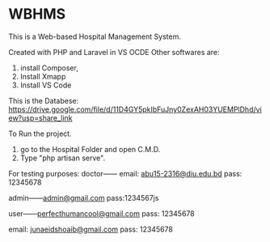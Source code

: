 # WBHMS

This is a Web-based Hospital Management System. 

Created with PHP and Laravel in VS OCDE
Other softwares are: 
1. install Composer, 
2. Install Xmapp
3. Install VS Code

This is the Databese: https://drive.google.com/file/d/11D4GY5pkIbFuJny0ZexAH03YUEMPlDhd/view?usp=share_link

To Run the project. 
1. go to the Hospital Folder and open C.M.D. 
2. Type "php artisan serve".



For testing purposes: 
doctor—— email: abu15-2316@diu.edu.bd
pass: 12345678

admin——admin@gmail.com
pass:1234567js

user——perfecthumancool@gmail.com
pass: 12345678

email: junaeidshoaib@gmail.com
pass: 12345678
